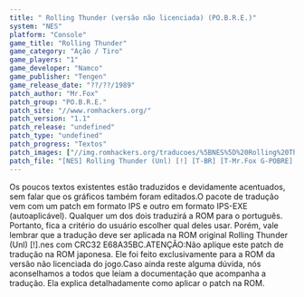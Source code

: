 ```yaml
---
title: " Rolling Thunder (versão não licenciada) (PO.B.R.E.)"
system: "NES"
platform: "Console"
game_title: "Rolling Thunder"
game_category: "Ação / Tiro"
game_players: "1"
game_developer: "Namco"
game_publisher: "Tengen"
game_release_date: "??/??/1989"
patch_author: "Mr.Fox"
patch_group: "PO.B.R.E."
patch_site: "//www.romhackers.org/"
patch_version: "1.1"
patch_release: "undefined"
patch_type: "undefined"
patch_progress: "Textos"
patch_images: ["//img.romhackers.org/traducoes/%5BNES%5D%20Rolling%20Thunder%20-%20POBRE%20-%204.png","//img.romhackers.org/traducoes/%5BNES%5D%20Rolling%20Thunder%20-%20POBRE%20-%205.png","//img.romhackers.org/traducoes/%5BNES%5D%20Rolling%20Thunder%20-%20POBRE%20-%206.png"]
patch_file: "[NES] Rolling Thunder (Unl) [!] [T-BR] [T-Mr.Fox G-POBRE] [V-1.1 P-100% A-2018].zip"
---
```

Os poucos textos existentes estão traduzidos e devidamente acentuados, sem falar que os gráficos também foram editados.O pacote de tradução vem com um patch em formato IPS e outro em formato IPS-EXE (autoaplicável). Qualquer um dos dois traduzirá a ROM para o português. Portanto, fica a critério do usuário escolher qual deles usar. Porém, vale lembrar que a tradução deve ser aplicada na ROM original Rolling Thunder (Unl) [!].nes com CRC32 E68A35BC.ATENÇÃO:Não aplique este patch de tradução na ROM japonesa. Ele foi feito exclusivamente para a ROM da versão não licenciada do jogo.Caso ainda reste alguma dúvida, nós aconselhamos a todos que leiam a documentação que acompanha a tradução. Ela explica detalhadamente como aplicar o patch na ROM.